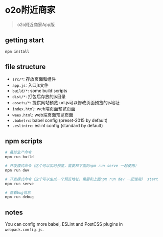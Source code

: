 # o2o附近商家

> o2o附近商家App版

## getting start

```bash
npm install
```

## file structure

* `src/*`: 存放页面和组件
* `app.js`: 入口js文件
* `build/*`: some build scripts
* `dist/*`: 打包后存放的js目录
* `assets/*`: 提供网站预览  url.js可以修改页面预览的js地址
* `index.html`: web端页面预览页面
* `weex.html`: web端页面预览页面
* `.babelrc`: babel config (preset-2015 by default)
* `.eslintrc`: eslint config (standard by default)

## npm scripts

```bash
# 最终生产命令
npm run build

# 开发模式命令（这个可以实时预览，需要和下面的npm run serve 一起使用）
npm run dev

# 开发模式命令（这个可以生成一个预览地址，需要和上面npm run dev 一起使用） start a Web server at 8080 port
npm run serve

# 查看bug信息
npm run debug
```

## notes

You can config more babel, ESLint and PostCSS plugins in `webpack.config.js`.
